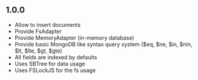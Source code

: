 ## 1.0.0 

- Allow to insert documents
- Provide FsAdapter
- Provide MemoryAdapter (in-memory database)
- Provide basic MongoDB like syntax query system ($eq, $ne, $in, $nin, $lt, $lte, $gt, $gte)
- All fields are indexed by defaults
- Uses SBTree for data usage
- Uses FSLockJS for the fs usage
